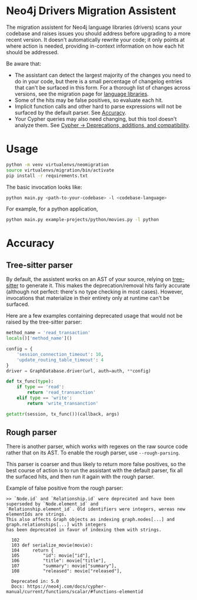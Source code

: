 # Neo4j Drivers Migration Assistent

The migration assistent for Neo4j language libraries (drivers) scans your codebase and raises issues you should address before upgrading to a more recent version.
It doesn't automatically rewrite your code; it only points at where action is needed, providing in-context information on how each hit should be addressed.

Be aware that:
- The assistant can detect the largest majority of the changes you need to do in your code, but there is a small percentage of changelog entries that can't be surfaced in this form. For a thorough list of changes across versions, see the migration page for [language libraries](https://neo4j.com/docs/create-applications/).
- Some of the hits may be false positives, so evaluate each hit.
- Implicit function calls and other hard to parse expressions will not be surfaced by the default parser. See [Accuracy](#accuracy).
- Your Cypher queries may also need changing, but this tool doesn't analyze them. See [Cypher -> Deprecations, additions, and compatibility](https://neo4j.com/docs/cypher-manual/current/deprecations-additions-removals-compatibility/).

# Usage

```bash
python -m venv virtualenvs/neomigration
source virtualenvs/migration/bin/activate
pip install -r requirements.txt
```

The basic invocation looks like:

```bash
python main.py <path-to-your-codebase> -l <codebase-language>
```

For example, for a python application,

```bash
python main.py example-projects/python/movies.py -l python
```

# Accuracy
## Tree-sitter parser
By default, the assistent works on an AST of your source, relying on [tree-sitter](https://tree-sitter.github.io/) to generate it. 
This makes the deprecation/removal hits fairly accurate (although not perfect: there's no type checking in most cases). 
However, invocations that materialize in their entirety only at runtime can't be surfaced. 

Here are a few examples containing deprecated usage that would not be raised by the tree-sitter parser:

```python
method_name = 'read_transaction'
locals()['method_name']()
```

```python
config = {
    'session_connection_timeout': 10,
    'update_routing_table_timeout': 4
}
driver = GraphDatabase.driver(url, auth=auth, **config)
```

```python
def tx_func(type):
    if type == 'read':
        return 'read_transanction'
    elif type == 'write':
        return 'write_transanction'

getattr(session, tx_func())(callback, args)
```

## Rough parser
There is another parser, which works with regexes on the raw source code rather that on its AST. To enable the rough parser, use `--rough-parsing`.

This parser is coarser and thus likely to return more false positives, so the best course of action is to run the assistant with the default parser, fix all the surfaced hits, and then run it again with the rough parser.

Example of false positive from the rough parser:

```log
>> `Node.id` and `Relationship.id` were deprecated and have been superseded by `Node.element_id` and
`Relationship.element_id`. Old identifiers were integers, wereas new elementIds are strings.
This also affects Graph objects as indexing graph.nodes[...] and graph.relationships[...] with integers
has been deprecated in favor of indexing them with strings.

  102 
  103 def serialize_movie(movie):
  104     return {
  105         "id": movie["id"],
  106         "title": movie["title"],
  107         "summary": movie["summary"],
  108         "released": movie["released"],

  Deprecated in: 5.0
  Docs: https://neo4j.com/docs/cypher-manual/current/functions/scalar/#functions-elementid
```

